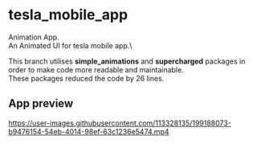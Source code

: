 # tesla_mobile_app

Animation App.\
An Animated UI for tesla mobile app.\

This branch utilises **simple_animations** and **supercharged** packages in order to make code more readable and maintainable.\
These packages reduced the code by 26 lines.

## App preview

https://user-images.githubusercontent.com/113328135/199188073-b9476154-54eb-4014-98ef-63c1236e5474.mp4

